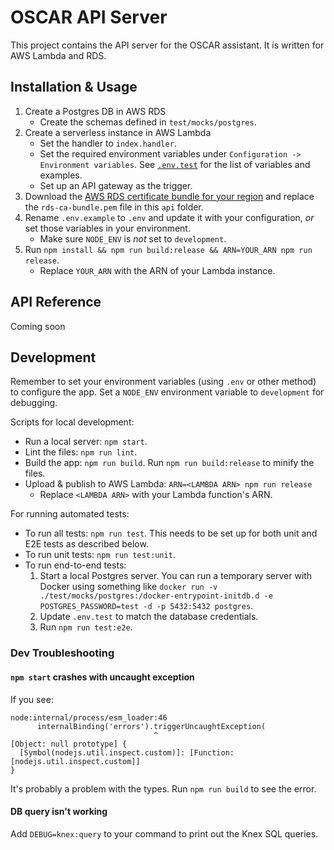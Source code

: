 # OSCAR API Server

This project contains the API server for the OSCAR assistant. It is written for AWS Lambda and RDS.

## Installation & Usage

1. Create a Postgres DB in AWS RDS
    * Create the schemas defined in `test/mocks/postgres`.
1. Create a serverless instance in AWS Lambda
    * Set the handler to `index.handler`.
    * Set the required environment variables under `Configuration -> Environment variables`. See [`.env.test`](.env.test) for the list of variables and examples.
    * Set up an API gateway as the trigger.
1. Download the [AWS RDS certificate bundle for your region](https://docs.aws.amazon.com/AmazonRDS/latest/UserGuide/UsingWithRDS.SSL.html#UsingWithRDS.SSL.RegionCertificates) and replace the `rds-ca-bundle.pem` file in this `api` folder.
1. Rename `.env.example` to `.env` and update it with your configuration, _or_ set those variables in your environment.
    * Make sure `NODE_ENV` is _not_ set to `development`.
1. Run `npm install && npm run build:release && ARN=YOUR_ARN npm run release`.
    * Replace `YOUR_ARN` with the ARN of your Lambda instance.

## API Reference

Coming soon

## Development

Remember to set your environment variables (using `.env` or other method) to configure the app. Set a `NODE_ENV` environment variable to `development` for debugging.

Scripts for local development:

* Run a local server: `npm start`.
* Lint the files: `npm run lint`.
* Build the app: `npm run build`. Run `npm run build:release` to minify the files.
* Upload & publish to AWS Lambda: `ARN=<LAMBDA ARN> npm run release`
    * Replace `<LAMBDA ARN>` with your Lambda function's ARN.

For running automated tests:

* To run all tests: `npm run test`. This needs to be set up for both unit and E2E tests as described below.
* To run unit tests: `npm run test:unit`.
* To run end-to-end tests:
    1. Start a local Postgres server. You can run a temporary server with Docker using something like `docker run -v ./test/mocks/postgres:/docker-entrypoint-initdb.d -e POSTGRES_PASSWORD=test -d -p 5432:5432 postgres`.
    1. Update `.env.test` to match the database credentials.
    1. Run `npm run test:e2e`.

### Dev Troubleshooting

#### `npm start` crashes with uncaught exception

If you see:

```
node:internal/process/esm_loader:46
      internalBinding('errors').triggerUncaughtException(
                                ^
[Object: null prototype] {
  [Symbol(nodejs.util.inspect.custom)]: [Function: [nodejs.util.inspect.custom]]
}
```

It's probably a problem with the types. Run `npm run build` to see the error.

#### DB query isn't working

Add `DEBUG=knex:query` to your command to print out the Knex SQL queries.

